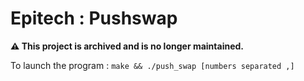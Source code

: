 # Epitech : Pushswap
**⚠️ This project is archived and is no longer maintained.**

To launch the program :
`make && ./push_swap [numbers separated ,]`
